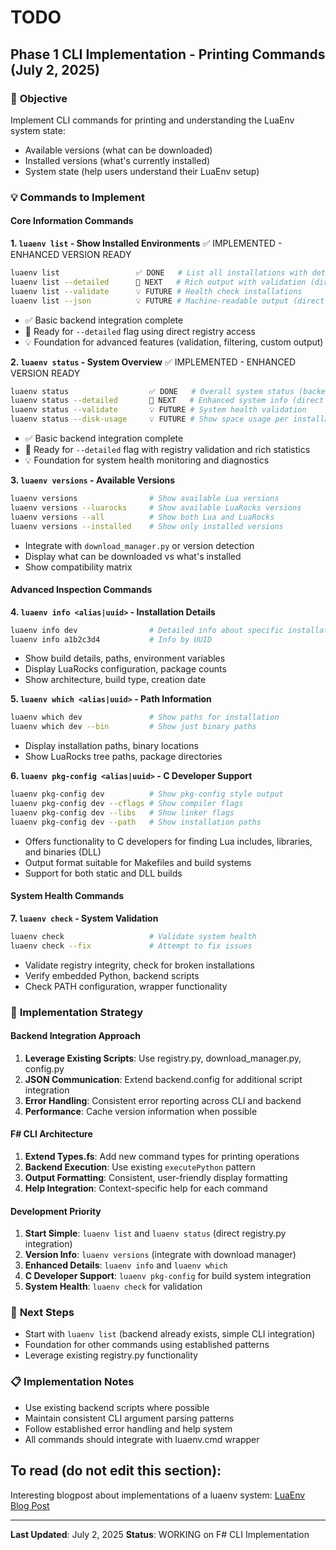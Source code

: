 # TODO

## Phase 1 CLI Implementation - Printing Commands (July 2, 2025)

### 🎯 **Objective**
Implement CLI commands for printing and understanding the LuaEnv system state:
- Available versions (what can be downloaded)
- Installed versions (what's currently installed)
- System state (help users understand their LuaEnv setup)

### 💡 **Commands to Implement**

#### **Core Information Commands**

**1. `luaenv list` - Show Installed Environments** ✅ IMPLEMENTED - ENHANCED VERSION READY
```bash
luaenv list                 ✅ DONE   # List all installations with details (backend)
luaenv list --detailed      🚧 NEXT   # Rich output with validation (direct registry)
luaenv list --validate      💡 FUTURE # Health check installations
luaenv list --json          💡 FUTURE # Machine-readable output (direct registry)
```
- ✅ Basic backend integration complete
- 🚧 Ready for `--detailed` flag using direct registry access
- 💡 Foundation for advanced features (validation, filtering, custom output)

**2. `luaenv status` - System Overview** ✅ IMPLEMENTED - ENHANCED VERSION READY
```bash
luaenv status                  ✅ DONE   # Overall system status (backend)
luaenv status --detailed       🚧 NEXT   # Enhanced system info (direct registry)
luaenv status --validate       💡 FUTURE # System health validation
luaenv status --disk-usage     💡 FUTURE # Show space usage per installation
```
- ✅ Basic backend integration complete
- 🚧 Ready for `--detailed` flag with registry validation and rich statistics
- 💡 Foundation for system health monitoring and diagnostics

**3. `luaenv versions` - Available Versions**
```bash
luaenv versions                # Show available Lua versions
luaenv versions --luarocks     # Show available LuaRocks versions
luaenv versions --all          # Show both Lua and LuaRocks
luaenv versions --installed    # Show only installed versions
```
- Integrate with `download_manager.py` or version detection
- Display what can be downloaded vs what's installed
- Show compatibility matrix

#### **Advanced Inspection Commands**

**4. `luaenv info <alias|uuid>` - Installation Details**
```bash
luaenv info dev                # Detailed info about specific installation
luaenv info a1b2c3d4           # Info by UUID
```
- Show build details, paths, environment variables
- Display LuaRocks configuration, package counts
- Show architecture, build type, creation date

**5. `luaenv which <alias|uuid>` - Path Information**
```bash
luaenv which dev               # Show paths for installation
luaenv which dev --bin         # Show just binary paths
```
- Display installation paths, binary locations
- Show LuaRocks tree paths, package directories

**6. `luaenv pkg-config <alias|uuid>` - C Developer Support**
```bash
luaenv pkg-config dev          # Show pkg-config style output
luaenv pkg-config dev --cflags # Show compiler flags
luaenv pkg-config dev --libs   # Show linker flags
luaenv pkg-config dev --path   # Show installation paths
```
- Offers functionality to C developers for finding Lua includes, libraries, and binaries (DLL)
- Output format suitable for Makefiles and build systems
- Support for both static and DLL builds

#### **System Health Commands**

**7. `luaenv check` - System Validation**
```bash
luaenv check                   # Validate system health
luaenv check --fix             # Attempt to fix issues
```
- Validate registry integrity, check for broken installations
- Verify embedded Python, backend scripts
- Check PATH configuration, wrapper functionality

### 🔧 **Implementation Strategy**

#### **Backend Integration Approach**
1. **Leverage Existing Scripts**: Use registry.py, download_manager.py, config.py
2. **JSON Communication**: Extend backend.config for additional script integration
3. **Error Handling**: Consistent error reporting across CLI and backend
4. **Performance**: Cache version information when possible

#### **F# CLI Architecture**
1. **Extend Types.fs**: Add new command types for printing operations
2. **Backend Execution**: Use existing `executePython` pattern
3. **Output Formatting**: Consistent, user-friendly display formatting
4. **Help Integration**: Context-specific help for each command

#### **Development Priority**
1. **Start Simple**: `luaenv list` and `luaenv status` (direct registry.py integration)
2. **Version Info**: `luaenv versions` (integrate with download manager)
3. **Enhanced Details**: `luaenv info` and `luaenv which`
4. **C Developer Support**: `luaenv pkg-config` for build system integration
5. **System Health**: `luaenv check` for validation

### 🚀 **Next Steps**
- Start with `luaenv list` (backend already exists, simple CLI integration)
- Foundation for other commands using established patterns
- Leverage existing registry.py functionality

### 📋 **Implementation Notes**
- Use existing backend scripts where possible
- Maintain consistent CLI argument parsing patterns
- Follow established error handling and help system
- All commands should integrate with luaenv.cmd wrapper



## To read (do not edit this section):

Interesting blogpost about implementations of a luaenv system: [LuaEnv Blog Post](https://www.frank-mitchell.com/projects/luaenv/)

---

**Last Updated**: July 2, 2025
**Status**: WORKING on F# CLI Implementation
